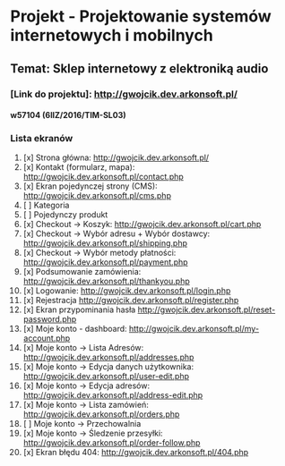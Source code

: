 # Projekt - Projektowanie systemów internetowych i mobilnych
## Temat: Sklep internetowy z elektroniką audio
### [Link do projektu]: http://gwojcik.dev.arkonsoft.pl/
#### w57104 (6IIZ/2016/TIM-SL03)


### Lista ekranów
1. [x] Strona główna: http://gwojcik.dev.arkonsoft.pl/
2. [x] Kontakt (formularz, mapa): http://gwojcik.dev.arkonsoft.pl/contact.php
3. [x] Ekran pojedynczej strony (CMS): http://gwojcik.dev.arkonsoft.pl/cms.php
4. [ ] Kategoria
5. [ ] Pojedynczy produkt
6. [x] Checkout -> Koszyk: http://gwojcik.dev.arkonsoft.pl/cart.php
7. [x] Checkout -> Wybór adresu + Wybór dostawcy: http://gwojcik.dev.arkonsoft.pl/shipping.php
8. [x] Checkout -> Wybór metody płatności: http://gwojcik.dev.arkonsoft.pl/payment.php
9. [x] Podsumowanie zamówienia: http://gwojcik.dev.arkonsoft.pl/thankyou.php
10. [x] Logowanie: http://gwojcik.dev.arkonsoft.pl/login.php
11. [x] Rejestracja http://gwojcik.dev.arkonsoft.pl/register.php
12. [x] Ekran przypominania hasła http://gwojcik.dev.arkonsoft.pl/reset-password.php
13. [x] Moje konto - dashboard: http://gwojcik.dev.arkonsoft.pl/my-account.php
14. [x] Moje konto -> Lista Adresów: http://gwojcik.dev.arkonsoft.pl/addresses.php
15. [x] Moje konto -> Edycja danych użytkownika: http://gwojcik.dev.arkonsoft.pl/user-edit.php
16. [x] Moje konto -> Edycja adresów: http://gwojcik.dev.arkonsoft.pl/address-edit.php
17. [x] Moje konto -> Lista zamówień: http://gwojcik.dev.arkonsoft.pl/orders.php
18. [ ] Moje konto -> Przechowalnia
19. [x] Moje konto -> Śledzenie przesyłki: http://gwojcik.dev.arkonsoft.pl/order-follow.php
20. [x] Ekran błędu 404: http://gwojcik.dev.arkonsoft.pl/404.php
